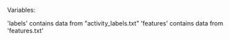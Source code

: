 Variables:

'labels' contains data from "activity_labels.txt"
'features' contains data from 'features.txt'

